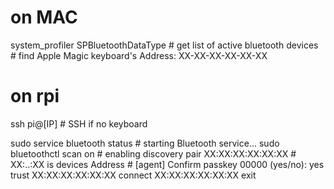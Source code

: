 # on MAC
system_profiler SPBluetoothDataType     # get list of active bluetooth devices
                                        # find Apple Magic keyboard's Address: XX-XX-XX-XX-XX-XX 

# on rpi
ssh pi@[IP]                             # SSH if no keyboard

sudo service bluetooth status           # starting Bluetooth service...
sudo bluetoothctl
scan on                                 # enabling discovery
pair XX:XX:XX:XX:XX:XX                  # XX:..:XX is devices Address
    # [agent] Confirm passkey 00000 (yes/no): yes
trust XX:XX:XX:XX:XX:XX
connect XX:XX:XX:XX:XX:XX
exit